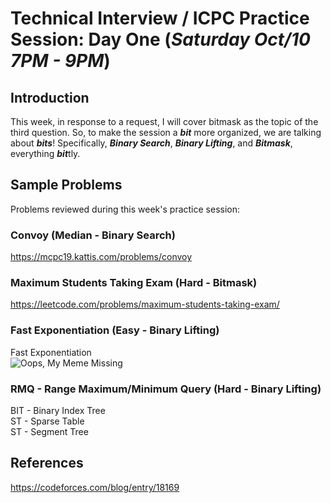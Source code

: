 # Technical Interview / ICPC Practice Session: Day One (***Saturday Oct/10 7PM - 9PM***)

## Introduction
This week, in response to a request, I will cover bitmask as the topic of the third question. So, to make the session a ***bit*** more organized, we are talking about ***bits***! Specifically, ***Binary Search***, ***Binary Lifting***, and ***Bitmask***, everything ***bit***tly. 

## Sample Problems
Problems reviewed during this week's practice session:

### Convoy (Median - Binary Search)
https://mcpc19.kattis.com/problems/convoy  
### Maximum Students Taking Exam (Hard - Bitmask)
https://leetcode.com/problems/maximum-students-taking-exam/  
### Fast Exponentiation (Easy - Binary Lifting)
Fast Exponentiation  
![Oops, My Meme Missing](https://drive.google.com/uc?export=view&id=1nKB5cZ7kVKlLhQ8jTvNMgKP3ikM5TVE9|width=48)
### RMQ - Range Maximum/Minimum Query (Hard - Binary Lifting)
BIT - Binary Index Tree  
ST - Sparse Table  
ST - Segment Tree  

## References
https://codeforces.com/blog/entry/18169